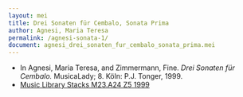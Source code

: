 ```yaml
---
layout: mei
title: Drei Sonaten für Cembalo, Sonata Prima
author: Agnesi, Maria Teresa
permalink: /agnesi-sonata-1/
document: agnesi_drei_sonaten_fur_cembalo_sonata_prima.mei
---
```


- In Agnesi, Maria Teresa, and Zimmermann, Fine. *Drei Sonaten für Cembalo.* MusicaLady; 8. Köln: P.J. Tonger, 1999.  
- <a href="https://tufts-primo.hosted.exlibrisgroup.com/permalink/f/bnf7qa/01TUN_ALMA21102808270003851" target="_blank">Music Library Stacks M23.A24 Z5 1999</a>
